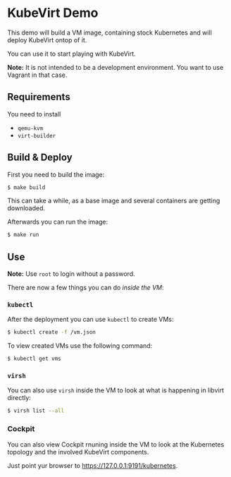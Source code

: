 # KubeVirt Demo

This demo will build a VM image, containing stock Kubernetes and
will deploy KubeVirt ontop of it.

You can use it to start playing with KubeVirt.

**Note:** It is not intended to be a development environment. You want
to use Vagrant in that case.


## Requirements

You need to install

- `qemu-kvm`
- `virt-builder`


## Build & Deploy

First you need to build the image:

```bash
$ make build
```

This can take a while, as a base image and several containers are getting
downloaded.

Afterwards you can run the image:

```bash
$ make run
```


## Use

**Note:** Use `root` to login without a password.

There are now a few things you can do _inside the VM_:


### `kubectl`

After the deployment you can use `kubectl` to create VMs:

```bash
$ kubectl create -f /vm.json
```

To view created VMs use the following command:

```bash
$ kubectl get vms
```


### `virsh`

You can also use `virsh` inside the VM to look at what is
happening in libvirt directly:

```bash
$ virsh list --all
```


### Cockpit

You can also view Cockpit rnuning inside the VM to look at the
Kubernetes topology and the involved KubeVirt components.

Just point yur browser to <https://127.0.0.1:9191/kubernetes>.
